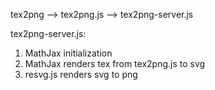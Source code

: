 tex2png --> tex2png.js --> tex2png-server.js

tex2png-server.js:

1. MathJax initialization
2. MathJax renders tex from tex2png.js to svg
3. resvg.js renders svg to png 
